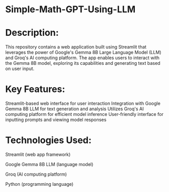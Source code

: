 # Simple-Math-GPT-Using-LLM

# Description:
This repository contains a web application built using Streamlit that leverages the power of Google's Gemma 8B Large Language Model (LLM) and Groq's AI computing platform. The app enables users to interact with the Gemma 8B model, exploring its capabilities and generating text based on user input.
# Key Features:
Streamlit-based web interface for user interaction
Integration with Google Gemma 8B LLM for text generation and analysis
Utilizes Groq's AI computing platform for efficient model inference
User-friendly interface for inputting prompts and viewing model responses
# Technologies Used:
Streamlit (web app framework)

Google Gemma 8B LLM (language model)

Groq (AI computing platform)

Python (programming language)
